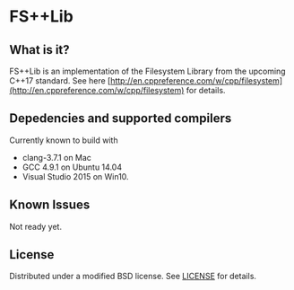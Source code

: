 FS++Lib
=======

What is it?
-----------

FS++Lib is an implementation of the Filesystem Library from the
upcoming C++17 standard.  See here
[http://en.cppreference.com/w/cpp/filesystem](http://en.cppreference.com/w/cpp/filesystem)
for details.


Depedencies and supported compilers
-----------------------------------

Currently known to build with

- clang-3.7.1 on Mac
- GCC 4.9.1 on Ubuntu 14.04
- Visual Studio 2015 on Win10.


Known Issues
------------

Not ready yet.


License
-------

Distributed under a modified BSD license.  See [LICENSE](LICENSE) for
details.
